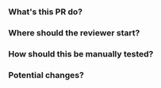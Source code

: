 ### What's this PR do?


### Where should the reviewer start?


### How should this be manually tested?


### Potential changes?
